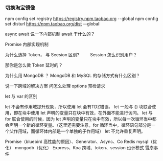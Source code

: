 ### 切换淘宝镜像
npm config set registry https://registry.npm.taobao.org --global
npm config set disturl https://npm.taobao.org/dist --global

 async await 说一下内部机制 await 干什么的？

Promise 内部实现机制

为什么选择 Token， 与 Seesion 区别?
　　
Session 怎么识别用户？

那你是怎么做 Token 延时的？

为什么用 MongoDB ？ MongoDB 和 MySQL 的存储方式有什么区别？

说一下跨域的解决方案
问怎么处理 options 预检请求


let 与 var 的区别

let 不会有作用域提升现象，所以使用 let 会有TDZ错误。
let 一般与 {} 块联合使用，即在块中使用 let 声明的变量只在块中有效，在外面不能进行访问。
let 与 for 联合使用的时候，因为 let 声明的变量只在块中有效，所以每一次循环当中都会声明一个新的循环变量。（这里还需要注意，for 循环当中，循环语句部分是一个父作用域，而循环体内部是一个单独的子作用域）
let 不允许重复声明。

Promise（bluebird 高性能的原因）、Generator、Async、Co
Redis
mysql（优化）
mongodb（优化）
Express、Koa
跨域、token、session
设计模式
雪崩事件
